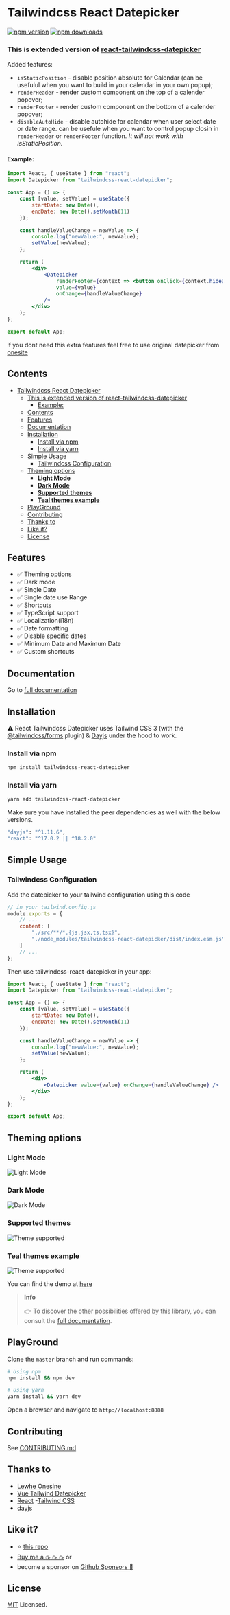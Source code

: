 # Tailwindcss React Datepicker

[![npm version](https://img.shields.io/npm/v/tailwindcss-react-datepicker?style=flat-square)](https://www.npmjs.com/package/tailwindcss-react-datepicker)
[![npm downloads](https://img.shields.io/npm/dt/tailwindcss-react-datepicker?style=flat-square)](https://www.npmjs.com/package/tailwindcss-react-datepicker)

### This is extended version of [react-tailwindcss-datepicker](https://react-tailwindcss-datepicker.vercel.app)

Added features:

- `isStaticPosition` - disable position absolute for Calendar (can be usefulul when you want to build in your calendar in your own popup);
- `renderHeader` - render custom component on the top of a calender popover;
- `renderFooter` - render custom component on the bottom of a calender
popover;
- `disableAutoHide` - disable autohide for calendar when user select date or date range. can be usefule when you want to control popup closin in `renderHeader` or `renderFooter` function. _It
will not work with isStaticPosition._ 

#### Example:

```jsx
import React, { useState } from "react";
import Datepicker from "tailwindcss-react-datepicker";

const App = () => {
    const [value, setValue] = useState({
        startDate: new Date(),
        endDate: new Date().setMonth(11)
    });

    const handleValueChange = newValue => {
        console.log("newValue:", newValue);
        setValue(newValue);
    };

    return (
        <div>
            <Datepicker
                renderFooter={context => <button onClick={context.hideDatepicker()}>Ok</button>}
                value={value}
                onChange={handleValueChange}
            />
        </div>
    );
};

export default App;
```

if you dont need this extra features feel free to use original datepicker from
[onesite](https://react-tailwindcss-datepicker.vercel.app/)

## Contents

- [Tailwindcss React Datepicker](#tailwindcss-react-datepicker)
    - [This is extended version of react-tailwindcss-datepicker](#this-is-extended-version-of-react-tailwindcss-datepicker)
      - [Example:](#example)
  - [Contents](#contents)
  - [Features](#features)
  - [Documentation](#documentation)
  - [Installation](#installation)
    - [Install via npm](#install-via-npm)
    - [Install via yarn](#install-via-yarn)
  - [Simple Usage](#simple-usage)
    - [Tailwindcss Configuration](#tailwindcss-configuration)
  - [Theming options](#theming-options)
    - [**Light Mode**](#light-mode)
    - [**Dark Mode**](#dark-mode)
    - [**Supported themes**](#supported-themes)
    - [**Teal themes example**](#teal-themes-example)
  - [PlayGround](#playground)
  - [Contributing](#contributing)
  - [Thanks to](#thanks-to)
  - [Like it?](#like-it)
  - [License](#license)

## Features

- ✅ Theming options
- ✅ Dark mode
- ✅ Single Date
- ✅ Single date use Range
- ✅ Shortcuts
- ✅ TypeScript support
- ✅ Localization(i18n)
- ✅ Date formatting
- ✅ Disable specific dates
- ✅ Minimum Date and Maximum Date
- ✅ Custom shortcuts

## Documentation

Go to [full documentation](https://react-tailwindcss-datepicker.vercel.app/)

## Installation

⚠️ React Tailwindcss Datepicker uses Tailwind CSS 3 (with the
[@tailwindcss/forms](https://github.com/tailwindlabs/tailwindcss-forms) plugin) &
[Dayjs](https://day.js.org/en/) under the hood to work.

### Install via npm

```sh
npm install tailwindcss-react-datepicker
```

### Install via yarn

```sh
yarn add tailwindcss-react-datepicker
```

Make sure you have installed the peer dependencies as well with the below versions.

```sh
"dayjs": "^1.11.6",
"react": "^17.0.2 || ^18.2.0"
```

## Simple Usage

### Tailwindcss Configuration

Add the datepicker to your tailwind configuration using this code

```javascript
// in your tailwind.config.js
module.exports = {
    // ...
    content: [
        "./src/**/*.{js,jsx,ts,tsx}",
        "./node_modules/tailwindcss-react-datepicker/dist/index.esm.js"
    ]
    // ...
};
```

Then use tailwindcss-react-datepicker in your app:

```jsx
import React, { useState } from "react";
import Datepicker from "tailwindcss-react-datepicker";

const App = () => {
    const [value, setValue] = useState({
        startDate: new Date(),
        endDate: new Date().setMonth(11)
    });

    const handleValueChange = newValue => {
        console.log("newValue:", newValue);
        setValue(newValue);
    };

    return (
        <div>
            <Datepicker value={value} onChange={handleValueChange} />
        </div>
    );
};

export default App;
```

## Theming options

### **Light Mode**

![Light Mode](https://raw.githubusercontent.com/onesine/react-tailwindcss-datepicker/master/assets/img/Screen_Shot_2022-08-04_at_17.04.09_light.png?raw=true)

### **Dark Mode**

![Dark Mode](https://raw.githubusercontent.com/onesine/react-tailwindcss-datepicker/master/assets/img/Screen_Shot_2022-08-04_at_17.04.09_dark.png?raw=true)

### **Supported themes**

![Theme supported](https://raw.githubusercontent.com/onesine/react-tailwindcss-datepicker/master/assets/img/Screen_Shot_2022-08-04_at_17.04.09_theme.png?raw=true)

### **Teal themes example**

![Theme supported](https://raw.githubusercontent.com/onesine/react-tailwindcss-datepicker/master/assets/img/Screen_Shot_2022-08-04_at_17.04.09_teal.png?raw=true)

You can find the demo at [here](https://react-tailwindcss-datepicker.vercel.app/demo)

> **Info**
>
> 👉 To discover the other possibilities offered by this library, you can consult the
> [full documentation](https://react-tailwindcss-datepicker.vercel.app/).

## PlayGround

Clone the `master` branch and run commands:

```sh
# Using npm
npm install && npm dev

# Using yarn
yarn install && yarn dev

```

Open a browser and navigate to `http://localhost:8888`

## Contributing

See
[CONTRIBUTING.md](https://github.com/vasinkevych/tailwindcss-react-datepicker/blob/master/CONTRIBUTING.md)

## Thanks to

- [Lewhe Onesine](https://github.com/onesine) 
- [Vue Tailwind Datepicker](https://vue-tailwind-datepicker.com/)
- [React](https://reactjs.org/) -[Tailwind CSS](https://tailwindcss.com/) 
- [dayjs](https://day.js.org/)

## Like it?

- :star: [this repo](https://github.com/vasinkevych/tailwindcss-react-datepicker)
- [Buy me a :coffee: :coffee: :coffee:](https://www.buymeacoffee.com/vaviQ) or
- become a sponsor on [Github Sponsors 🤝 ](https://github.com/sponsors/vasinkevych)

## License

[MIT](LICENSE) Licensed.
